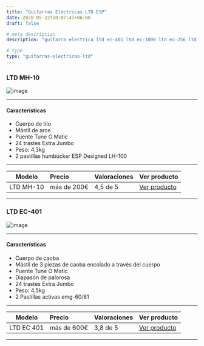 ```yaml
---
title: "Guitarras Eléctricas LTD ESP"
date: 2020-05-22T10:07:47+06:00
draft: false

# meta description
description: "guitarra electrica ltd ec-401 ltd ec-1000 ltd ec-256 ltd ec-50 ltd ec-10 esp"

# type
type: "guitarras-electricas-ltd"
---
```


### LTD MH-10

![image](../../images/post/LTD_MH_10_opt.png)

<hr>

#### Características

* Cuerpo de tilo
* Mástil de arce
* Puente Tune O Matic
* 24 trastes Extra Jumbo
* Peso: 4,3kg
* 2 pastillas humbucker ESP Designed LH-100

<hr>

| Modelo        | Precio    | Valoraciones | Ver producto |      
| ------------- |:-------------|:-------------|:-------------
| LTD MH-10	   	   | más de 200€ | 4,5 de 5 | [Ver producto](https://amzn.to/3bP0q5p)		

<hr>


### LTD EC-401

![image](../../images/post/ltd-ec-401.png)

<hr>

#### Características

* Cuerpo de caoba
* Mástil de 3 piezas de caoba encolado a través del cuerpo
* Puente Tune O Matic
* Diapasón de palorosa
* 24 trastes Extra Jumbo
* Peso: 4,5kg
* 2 Pastillas activas emg-60/81

<hr>

| Modelo        | Precio    | Valoraciones | Ver producto |      
| ------------- |:-------------|:-------------|:-------------
| LTD EC 401	| más de 600€ | 3,8 de 5 | [Ver producto](https://amzn.to/3epa4xl)		

<hr>